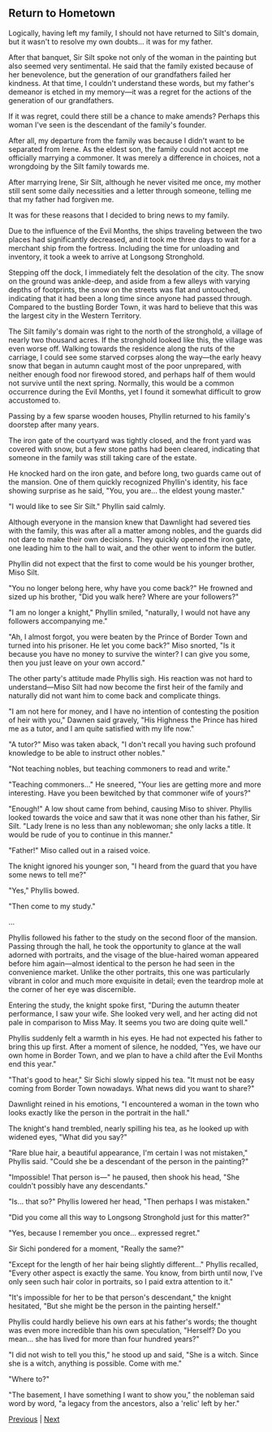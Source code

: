 ## Return to Hometown
Logically, having left my family, I should not have returned to Silt's domain, but it wasn't to resolve my own doubts... it was for my father.

After that banquet, Sir Silt spoke not only of the woman in the painting but also seemed very sentimental. He said that the family existed because of her benevolence, but the generation of our grandfathers failed her kindness. At that time, I couldn't understand these words, but my father's demeanor is etched in my memory—it was a regret for the actions of the generation of our grandfathers.

If it was regret, could there still be a chance to make amends? Perhaps this woman I've seen is the descendant of the family's founder.

After all, my departure from the family was because I didn't want to be separated from Irene. As the eldest son, the family could not accept me officially marrying a commoner. It was merely a difference in choices, not a wrongdoing by the Silt family towards me.

After marrying Irene, Sir Silt, although he never visited me once, my mother still sent some daily necessities and a letter through someone, telling me that my father had forgiven me.

It was for these reasons that I decided to bring news to my family.

Due to the influence of the Evil Months, the ships traveling between the two places had significantly decreased, and it took me three days to wait for a merchant ship from the fortress. Including the time for unloading and inventory, it took a week to arrive at Longsong Stronghold.

Stepping off the dock, I immediately felt the desolation of the city. The snow on the ground was ankle-deep, and aside from a few alleys with varying depths of footprints, the snow on the streets was flat and untouched, indicating that it had been a long time since anyone had passed through. Compared to the bustling Border Town, it was hard to believe that this was the largest city in the Western Territory.

The Silt family's domain was right to the north of the stronghold, a village of nearly two thousand acres. If the stronghold looked like this, the village was even worse off. Walking towards the residence along the ruts of the carriage, I could see some starved corpses along the way—the early heavy snow that began in autumn caught most of the poor unprepared, with neither enough food nor firewood stored, and perhaps half of them would not survive until the next spring. Normally, this would be a common occurrence during the Evil Months, yet I found it somewhat difficult to grow accustomed to.



Passing by a few sparse wooden houses, Phyllin returned to his family's doorstep after many years.

The iron gate of the courtyard was tightly closed, and the front yard was covered with snow, but a few stone paths had been cleared, indicating that someone in the family was still taking care of the estate.

He knocked hard on the iron gate, and before long, two guards came out of the mansion. One of them quickly recognized Phyllin's identity, his face showing surprise as he said, "You, you are... the eldest young master."

"I would like to see Sir Silt." Phyllin said calmly.

Although everyone in the mansion knew that Dawnlight had severed ties with the family, this was after all a matter among nobles, and the guards did not dare to make their own decisions. They quickly opened the iron gate, one leading him to the hall to wait, and the other went to inform the butler.

Phyllin did not expect that the first to come would be his younger brother, Miso Silt.

"You no longer belong here, why have you come back?" He frowned and sized up his brother, "Did you walk here? Where are your followers?"

"I am no longer a knight," Phyllin smiled, "naturally, I would not have any followers accompanying me."

"Ah, I almost forgot, you were beaten by the Prince of Border Town and turned into his prisoner. He let you come back?" Miso snorted, "Is it because you have no money to survive the winter? I can give you some, then you just leave on your own accord."



The other party's attitude made Phyllis sigh. His reaction was not hard to understand—Miso Silt had now become the first heir of the family and naturally did not want him to come back and complicate things.

"I am not here for money, and I have no intention of contesting the position of heir with you," Dawnen said gravely, "His Highness the Prince has hired me as a tutor, and I am quite satisfied with my life now."

"A tutor?" Miso was taken aback, "I don't recall you having such profound knowledge to be able to instruct other nobles."

"Not teaching nobles, but teaching commoners to read and write."

"Teaching commoners..." He sneered, "Your lies are getting more and more interesting. Have you been bewitched by that commoner wife of yours?"

"Enough!" A low shout came from behind, causing Miso to shiver. Phyllis looked towards the voice and saw that it was none other than his father, Sir Silt. "Lady Irene is no less than any noblewoman; she only lacks a title. It would be rude of you to continue in this manner."

"Father!" Miso called out in a raised voice.

The knight ignored his younger son, "I heard from the guard that you have some news to tell me?"

"Yes," Phyllis bowed.



"Then come to my study."

...

Phyllis followed his father to the study on the second floor of the mansion. Passing through the hall, he took the opportunity to glance at the wall adorned with portraits, and the visage of the blue-haired woman appeared before him again—almost identical to the person he had seen in the convenience market. Unlike the other portraits, this one was particularly vibrant in color and much more exquisite in detail; even the teardrop mole at the corner of her eye was discernible.



Entering the study, the knight spoke first, "During the autumn theater performance, I saw your wife. She looked very well, and her acting did not pale in comparison to Miss May. It seems you two are doing quite well."



Phyllis suddenly felt a warmth in his eyes. He had not expected his father to bring this up first. After a moment of silence, he nodded, "Yes, we have our own home in Border Town, and we plan to have a child after the Evil Months end this year."



"That's good to hear," Sir Sichi slowly sipped his tea. "It must not be easy coming from Border Town nowadays. What news did you want to share?"



Dawnlight reined in his emotions, "I encountered a woman in the town who looks exactly like the person in the portrait in the hall."



The knight's hand trembled, nearly spilling his tea, as he looked up with widened eyes, "What did you say?"



"Rare blue hair, a beautiful appearance, I'm certain I was not mistaken," Phyllis said. "Could she be a descendant of the person in the painting?"



"Impossible! That person is—" he paused, then shook his head, "She couldn't possibly have any descendants."

"Is... that so?" Phyllis lowered her head, "Then perhaps I was mistaken."

"Did you come all this way to Longsong Stronghold just for this matter?"

"Yes, because I remember you once... expressed regret."

Sir Sichi pondered for a moment, "Really the same?"

"Except for the length of her hair being slightly different..." Phyllis recalled, "Every other aspect is exactly the same. You know, from birth until now, I've only seen such hair color in portraits, so I paid extra attention to it."

"It's impossible for her to be that person's descendant," the knight hesitated, "But she might be the person in the painting herself."

Phyllis could hardly believe his own ears at his father's words; the thought was even more incredible than his own speculation, "Herself? Do you mean... she has lived for more than four hundred years?"

"I did not wish to tell you this," he stood up and said, "She is a witch. Since she is a witch, anything is possible. Come with me."



"Where to?"

"The basement, I have something I want to show you," the nobleman said word by word, "a legacy from the ancestors, also a 'relic' left by her."





[Previous](CH0373.md) | [Next](CH0375.md)
